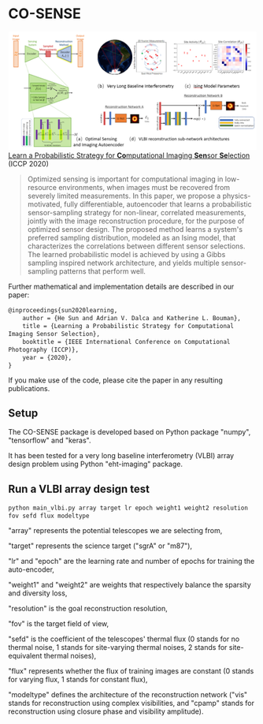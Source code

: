 # CO-SENSE
![overview image](https://github.com/HeSunPU/CO-SENSE/blob/master/assets/overview_posci.PNG)
[Learn a Probabilistic Strategy for **Co**mputational Imaging **Sen**sor **Se**lection](https://arxiv.org/abs/2003.10424) (ICCP 2020)
> Optimized sensing is important for computational imaging in low-resource environments, when images must be recovered from severely limited measurements. In this paper, we propose a physics-motivated, fully  differentiable, autoencoder that learns a probabilistic sensor-sampling strategy for non-linear, correlated measurements, jointly with the image reconstruction procedure, for the purpose of optimized sensor design. The proposed method learns a system's preferred sampling distribution, modeled as an Ising model, that characterizes the correlations between different sensor selections. The learned probabilistic model is achieved by using a Gibbs sampling inspired network architecture, and yields multiple sensor-sampling patterns that perform well.

Further mathematical and implementation details are described in our paper:
```
@inproceedings{sun2020learning,
    author = {He Sun and Adrian V. Dalca and Katherine L. Bouman},
    title = {Learning a Probabilistic Strategy for Computational Imaging Sensor Selection},
    booktitle = {IEEE International Conference on Computational Photography (ICCP)},
    year = {2020},
}
```
If you make use of the code, please cite the paper in any resulting publications.

## Setup
The CO-SENSE package is developed based on Python package "numpy", "tensorflow" and "keras".

It has been tested for a very long baseline interferometry (VLBI) array design problem using Python "eht-imaging" package.

## Run a VLBI array design test
```
python main_vlbi.py array target lr epoch weight1 weight2 resolution fov sefd flux modeltype
```
"array" represents the potential telescopes we are selecting from, 

"target" represents the science target ("sgrA" or "m87"), 

"lr" and "epoch" are the learning rate and number of epochs for training the auto-encoder, 

"weight1" and "weight2" are weights that respectively balance the sparsity and diversity loss, 

"resolution" is the goal reconstruction resolution, 

"fov" is the target field of view, 

"sefd" is the coefficient of the telescopes' thermal flux (0 stands for no thermal noise, 1 stands for site-varying thermal noises, 2 stands for site-equivalent thermal noises), 

"flux" represents whether the flux of training images are constant (0 stands for varying flux, 1 stands for constant flux),

"modeltype" defines the architecture of the reconstruction network ("vis" stands for reconstruction using complex visibilities, and "cpamp" stands for reconstruction using closure phase and visibility amplitude).
